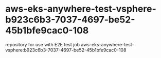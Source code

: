 # aws-eks-anywhere-test-vsphere-b923c6b3-7037-4697-be52-45b1bfe9cac0-108
repository for use with E2E test job aws-eks-anywhere-test-vsphere:b923c6b3-7037-4697-be52-45b1bfe9cac0-108
